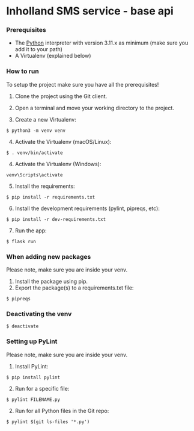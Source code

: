# Inholland SMS service - base api

### Prerequisites
* The <a href="https://www.python.org/">Python</a> interpreter with version 3.11.x as minimum (make sure you add it to your path)
* A Virtualenv (explained below)

### How to run
To setup the project make sure you have all the prerequisites!

1. Clone the project using the Git client.

2. Open a terminal and move your working directory to the project.

3. Create a new Virtualenv:
```
$ python3 -m venv venv
```

4. Activate the Virtualenv (macOS/Linux):
```
$ . venv/bin/activate
```
4. Activate the Virtualenv (Windows):
```
venv\Scripts\activate
```

5. Install the requirements:
```
$ pip install -r requirements.txt
```

6. Install the development requirements (pylint, pipreqs, etc):
```
$ pip install -r dev-requirements.txt
```

7. Run the app:
```
$ flask run
```

### When adding new packages
Please note, make sure you are inside your venv.
1. Install the package using pip.
2. Export the package(s) to a requirements.txt file:
```
$ pipreqs
```

### Deactivating the venv
```
$ deactivate
```

### Setting up PyLint
Please note, make sure you are inside your venv.
1. Install PyLint:
```
$ pip install pylint
```

2. Run for a specific file:
```
$ pylint FILENAME.py
```
2. Run for all Python files in the Git repo:
```
$ pylint $(git ls-files '*.py')
```